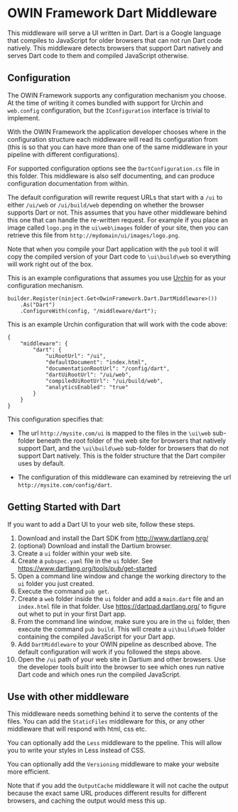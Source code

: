 ﻿# OWIN Framework Dart Middleware

This middleware will serve a UI written in Dart. Dart is a Google language that compiles to 
JavaScript for older browsers that can not run Dart code natively. This middleware detects 
browsers that support Dart natively and serves Dart code to them and compiled JavaScript otherwise.

## Configuration

The OWIN Framework supports any configuration mechanism you choose. At the time of writing 
it comes bundled with support for Urchin and `web.config` configuration, but the 
`IConfiguration` interface is trivial to implement.

With the OWIN Framework the application developer chooses where in the configuration structure
each middleware will read its configuration from (this is so that you can have more than one
of the same middleware in your pipeline with different configurations).

For supported configuration options see the `DartConfiguration.cs` file in this folder. This
middleware is also self documenting, and can produce configuration documentation from within.

The default configuration will rewrite request URLs that start with a `/ui` to either `/ui/web`
or `/ui/build/web` depending on whether the browser supports Dart or not. This assumes that you
have other middleware behind this one that can handle the re-written request. For example if you 
place an image called `logo.png` in the `ui\web\images` folder of your site, then you can 
retrieve this file from `http://mydomain/ui/images/logo.png`.

Note that when you compile your Dart application with the `pub` tool it will copy the compiled
version of your Dart code to `\ui\build\web` so everything will work right out of the box.

This is an example configurations that assumes you use [Urchin](https://github.com/Bikeman868/Urchin) 
for as your configuration mechanism.

```
builder.Register(ninject.Get<OwinFramework.Dart.DartMiddleware>())
    .As("Dart")
    .ConfigureWith(config, "/middleware/dart");
```

This is an example Urchin configuration that will work with the code above:

```
{
    "middleware": {
        "dart": {
            "uiRootUrl": "/ui",
			"defaultDocument": "index.html",
            "documentationRootUrl": "/config/dart",
            "dartUiRootUrl": "/ui/web",
            "compiledUiRootUrl": "/ui/build/web",
            "analyticsEnabled": "true"
        }
    }
}
```

This configuration specifies that:

* The url `http://mysite.com/ui` is mapped to the files in the `\ui\web` sub-folder beneath the root folder of 
  the web site for browsers that natively support Dart, and the `\ui\build\web` sub-folder for browsers
  that do not support Dart natively. This is the folder structure that the Dart compiler uses by default.

* The configuration of this middleware can examined by retreieving the url `http://mysite.com/config/dart`.

## Getting Started with Dart

If you want to add a Dart UI to your web site, follow these steps.

1. Download and install the Dart SDK from http://www.dartlang.org/
2. (optional) Download and install the Dartium browser.
3. Create a `ui` folder within your web site.
4. Create a `pubspec.yaml` file in the `ui` folder. See https://www.dartlang.org/tools/pub/get-started
5. Open a command line window and change the working directory to the `ui` folder you just created.
6. Execute the command `pub get`.
7. Create a `web` folder inside the `ui` folder and add a `main.dart` file and an `index.html` file in that folder. 
   Use https://dartpad.dartlang.org/ to figure out whet to put in your first Dart app.
8. From the command line window, make sure you are in the `ui` folder, then execute the 
   command `pub build`. This will create a `ui\build\web` folder containing the compiled
   JavaScript for your Dart app.
9. Add `DartMiddleware` to your OWIN pipeline as described above. The default configuration will work
   if you followed the steps above.
10. Open the `/ui` path of your web site in Dartium and other browsers. Use the developer tools built into the browser
    to see which ones run native Dart code and which ones run the compiled JavaScript.

## Use with other middleware

This middleware needs something behind it to serve the contents of the files. You can 
add the `StaticFiles` middleware for this, or any other middleware that will respond 
with html, css etc.

You can optionally add the `Less` middleware to the ppeline. This will allow you to write
your styles in Less instead of CSS.

You can optionally add the `Versioning` middleware to make your website more efficient.

Note that if you add the `OutputCache` middleware it will not cache the output because
the exact same URL produces different results for different browsers, and caching the
output would mess this up.
